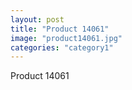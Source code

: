 ```yaml
---
layout: post
title: "Product 14061"
image: "product14061.jpg"
categories: "category1"
---
```

Product 14061

